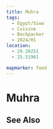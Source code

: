 ```yaml
---
title: Muhra
tags:
  - Egypt/Siwa
  - Cuisine
  - Backpacker
  - 2024/01
location: 
  - 29.20251
  - 25.51961

mapmarker: food
---
```


Muhra
=====

See Also
--------
